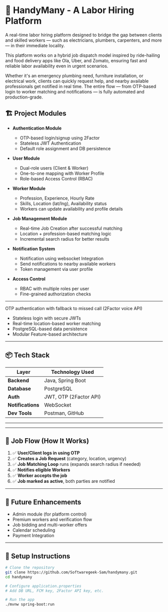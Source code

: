 # 🚀 HandyMany -  A Labor Hiring Platform

A real-time labor hiring platform designed to bridge the gap between clients and skilled workers — such as electricians, plumbers, carpenters, and more — in their immediate locality.

This platform works on a hybrid job dispatch model inspired by ride-hailing and food delivery apps like Ola, Uber, and Zomato, ensuring fast and reliable labor availability even in urgent scenarios.

Whether it's an emergency plumbing need, furniture installation, or electrical work, clients can quickly request help, and nearby available professionals get notified in real time. The entire flow — from OTP-based login to worker matching and notifications — is fully automated and production-grade.


## 🏗️ Project Modules

- **Authentication Module**
  - OTP-based login/signup using 2Factor
  - Stateless JWT Authentication
  - Default role assignment and DB persistence

- **User Module**
  - Dual-role users (Client & Worker)
  - One-to-one mapping with Worker Profile
  - Role-based Access Control (RBAC)

- **Worker Module**
  - Profession, Experience, Hourly Rate
  - Skills, Location (lat/lng), Availability status
  - Workers can update availability and profile details

- **Job Management Module**
  - Real-time Job Creation after successful matching
  - Location + profession-based matching logic
  - Incremental search radius for better results

- **Notification System**
  - Notification using websocket Integration
  - Send notifications to nearby available workers
  - Token management via user profile

- **Access Control**
  - RBAC with multiple roles per user
  - Fine-grained authorization checks

---

OTP authentication with fallback to missed call (2Factor voice API)
- Stateless login with secure JWTs
- Real-time location-based worker matching
- PostgreSQL-based data persistence
- Modular Feature-based architecture



---

## 📦 Tech Stack

| Layer       | Technology Used         |
|------------|--------------------------|
| **Backend**| Java, Spring Boot        |
| **Database**| PostgreSQL               |
| **Auth**   | JWT, OTP (2Factor API)   |
| **Notifications** | WebSocket |
| **Dev Tools**| Postman, GitHub |

---


---

## 🔄 Job Flow (How It Works)

1. ✅ **User/Client logs in using OTP**
2. ✅ **Creates a Job Request** (category, location, urgency)
3. ✅ **Job Matching Loop** runs (expands search radius if needed)
4. ✅ **Notifies eligible Workers** 
5. ✅ **Worker accepts the job**
6. ✅ **Job marked as active**, both parties are notified

---
## 📌 Future Enhancements

- Admin module (for platform control)
- Premium workers and verification flow
- Job bidding and multi-worker offers
- Calendar scheduling
- Payment Integration

---

## 🔧 Setup Instructions

```bash
# Clone the repository
git clone https://github.com/Softwaregeek-Sam/handymany.git
cd handymany

# Configure application.properties
# Add DB URL, FCM key, 2Factor API key, etc.

# Run the app
./mvnw spring-boot:run



